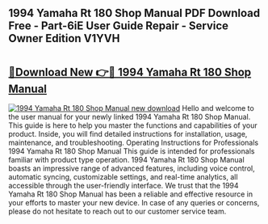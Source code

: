 ## 1994 Yamaha Rt 180 Shop Manual PDF Download Free - Part-6iE User Guide Repair - Service Owner Edition V1YVH

# <h2><a href="http://bc6708.oget.top/?id=1994+Yamaha+Rt+180+Shop+Manual">🔗Download New 👉🔴 1994 Yamaha Rt 180 Shop Manual</a></h2>

[![1994 Yamaha Rt 180 Shop Manual new download](https://i.imgur.com/5g1atiW.png)](http://bc6708.oget.top/?id=1994+Yamaha+Rt+180+Shop+Manual)
Hello and welcome to the user manual for your newly linked 1994 Yamaha Rt 180 Shop Manual. This guide is here to help you master the functions and capabilities of your product. Inside, you will find detailed instructions for installation, usage, maintenance, and troubleshooting. Operating Instructions for Professionals 1994 Yamaha Rt 180 Shop Manual This guide is intended for professionals familiar with product type operation. 1994 Yamaha Rt 180 Shop Manual boasts an impressive range of advanced features, including voice control, automatic syncing, customizable settings, and real-time analytics, all accessible through the user-friendly interface. We trust that the 1994 Yamaha Rt 180 Shop Manual has been a reliable and effective resource in your efforts to master your new device. In case of any queries or concerns, please do not hesitate to reach out to our customer service team.
